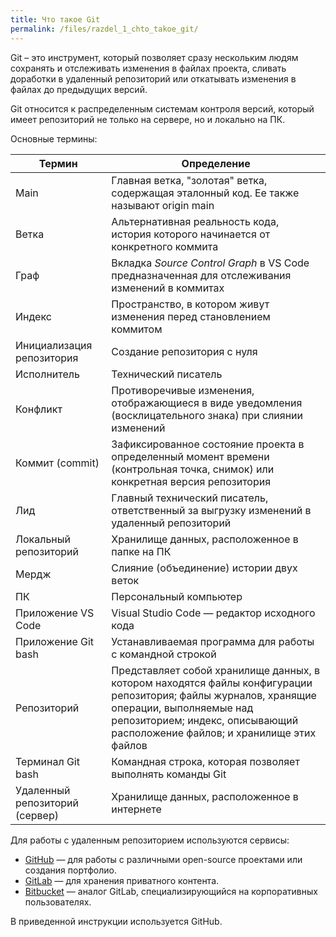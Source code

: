 ```yaml
---
title: Что такое Git
permalink: /files/razdel_1_chto_takoe_git/
---
```


Git – это инструмент, который позволяет сразу нескольким людям сохранять и отслеживать изменения в файлах проекта, сливать доработки в удаленный репозиторий или откатывать изменения в файлах до предыдущих версий.

Git относится к распределенным системам контроля версий, который имеет репозиторий не только на сервере, но и локально на ПК. 

Основные термины:

| Термин | Определение | 
|----------|----------|
| Main    | Главная ветка, "золотая" ветка, содержащая эталонный код. Ее также называют origin main | 
| Ветка    | Альтернативная реальность кода, история которого начинается от конкретного коммита | 
| Граф    |  Вкладка _Source Control Graph_ в VS Code предназначенная для отслеживания изменений в коммитах | 
| Индекс    | Пространство, в котором живут изменения перед становлением коммитом | 
| Инициализация репозитория    | Создание репозитория с нуля| 
| Исполнитель  | Технический писатель |
| Конфликт | Противоречивые изменения, отображающиеся в виде уведомления (восклицательного знака) при слиянии изменений| 
| Коммит (commit) | Зафиксированное состояние проекта в определенный момент времени (контрольная точка, снимок) или конкретная версия репозитория | 
| Лид  | Главный технический писатель, ответственный за выгрузку изменений в удаленный репозиторий | 
| Локальный репозиторий  | Хранилище данных, расположенное в папке на ПК | 
| Мердж  | Слияние (объединение) истории двух веток | 
| ПК  | Персональный компьютер | 
| Приложение VS Code  | Visual Studio Code — редактор исходного кода |
| Приложение Git bash  | Устанавливаемая программа для работы с командной строкой | 
| Репозиторий  | Представляет собой хранилище данных, в котором находятся файлы конфигурации репозитория; файлы журналов, хранящие операции, выполняемые над репозиторием; индекс, описывающий расположение файлов; и хранилище этих файлов | 
| Терминал Git bash  | Командная строка, которая позволяет выполнять команды Git | 
| Удаленный репозиторий (сервер)  | Хранилище данных, расположенное в интернете | 


Для работы с удаленным репозиторием используются сервисы:

* [GitHub](https://github.com/) — для работы с различными open-source проектами или создания портфолио.
* [GitLab](https://about.gitlab.com/) — для хранения приватного контента.
* [Bitbucket](https://bitbucket.org/) — аналог GitLab, специализирующийся на корпоративных пользователях.

В приведенной инструкции используется GitHub.
